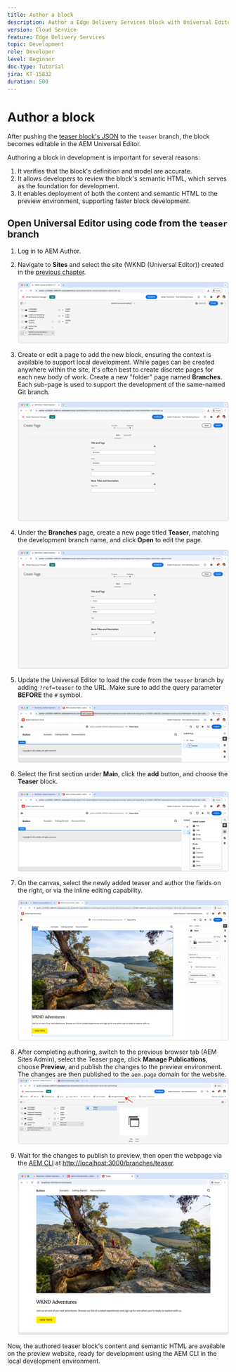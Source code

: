 ```yaml
---
title: Author a block
description: Author a Edge Delivery Services block with Universal Editor.
version: Cloud Service
feature: Edge Delivery Services
topic: Development
role: Developer
level: Beginner
doc-type: Tutorial
jira: KT-15832
duration: 500
---
```


# Author a block

After pushing the [teaser block's JSON](./5-new-block.md) to the `teaser` branch, the block becomes editable in the AEM Universal Editor.

Authoring a block in development is important for several reasons:

1. It verifies that the block's definition and model are accurate.
1. It allows developers to review the block's semantic HTML, which serves as the foundation for development.
1. It enables deployment of both the content and semantic HTML to the preview environment, supporting faster block development.
   
## Open Universal Editor using code from the `teaser` branch

1. Log in to AEM Author.
2. Navigate to **Sites** and select the site (WKND (Universal Editor)) created in the [previous chapter](./2-new-aem-site.md).

    ![AEM Sites](./assets/6-author-block/open-new-site.png)

3. Create or edit a page to add the new block, ensuring the context is available to support local development. While pages can be created anywhere within the site, it's often best to create discrete pages for each new body of work. Create a new "folder" page named **Branches**. Each sub-page is used to support the development of the same-named Git branch.

    ![AEM Sites - Create Branches page](./assets/6-author-block/branches-page-3.png)

4. Under the **Branches** page, create a new page titled **Teaser**, matching the development branch name, and click **Open** to edit the page.

    ![AEM Sites - Create Teaser page](./assets/6-author-block/teaser-page-3.png)

5. Update the Universal Editor to load the code from the `teaser` branch by adding `?ref=teaser` to the URL. Make sure to add the query parameter **BEFORE** the `#` symbol.

    ![Universal Editor - Select teaser branch](./assets/6-author-block/select-branch.png)

6. Select the first section under **Main**, click the **add** button, and choose the **Teaser** block.

    ![Universal Editor - Add Block](./assets/6-author-block/add-teaser-2.png)

7. On the canvas, select the newly added teaser and author the fields on the right, or via the inline editing capability.

    ![Universal Editor - Author Block](./assets/6-author-block/author-block.png)

8. After completing authoring, switch to the previous browser tab (AEM Sites Admin), select the Teaser page, click **Manage Publications**, choose **Preview**, and publish the changes to the preview environment. The changes are then published to the `aem.page` domain for the website.
    ![AEM Sites - Publish or Preview](./assets/6-author-block/publish-to-preview.png)

9. Wait for the changes to publish to preview, then open the webpage via the [AEM CLI](./3-local-development-environment.md#install-the-aem-cli) at [http://localhost:3000/branches/teaser](http://localhost:3000/branches/teaser).

    ![Local Site - Refresh](./assets/6-author-block/preview.png)

Now, the authored teaser block's content and semantic HTML are available on the preview website, ready for development using the AEM CLI in the local development environment.
